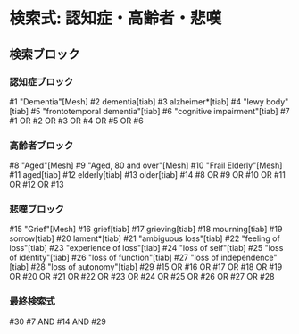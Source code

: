 # 検索式: 認知症・高齢者・悲嘆

## 検索ブロック

### 認知症ブロック
#1 "Dementia"[Mesh]
#2 dementia[tiab]
#3 alzheimer*[tiab]
#4 "lewy body"[tiab]
#5 "frontotemporal dementia"[tiab]
#6 "cognitive impairment"[tiab]
#7 #1 OR #2 OR #3 OR #4 OR #5 OR #6

### 高齢者ブロック
#8 "Aged"[Mesh]
#9 "Aged, 80 and over"[Mesh]
#10 "Frail Elderly"[Mesh]
#11 aged[tiab]
#12 elderly[tiab]
#13 older[tiab]
#14 #8 OR #9 OR #10 OR #11 OR #12 OR #13

### 悲嘆ブロック
#15 "Grief"[Mesh]
#16 grief[tiab]
#17 grieving[tiab]
#18 mourning[tiab]
#19 sorrow[tiab]
#20 lament*[tiab]
#21 "ambiguous loss"[tiab]
#22 "feeling of loss"[tiab]
#23 "experience of loss"[tiab]
#24 "loss of self"[tiab]
#25 "loss of identity"[tiab]
#26 "loss of function"[tiab]
#27 "loss of independence"[tiab]
#28 "loss of autonomy"[tiab]
#29 #15 OR #16 OR #17 OR #18 OR #19 OR #20 OR #21 OR #22 OR #23 OR #24 OR #25 OR #26 OR #27 OR #28

### 最終検索式
#30 #7 AND #14 AND #29
